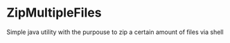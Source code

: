 # ZipMultipleFiles
Simple java utility with the purpouse to zip a certain amount of files via shell
